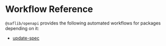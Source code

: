 # Workflow Reference

`@saflib/openapi` provides the following automated workflows for packages depending on it:

- [update-spec](./update-spec.md)